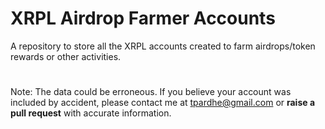 # XRPL Airdrop Farmer Accounts

A repository to store all the XRPL accounts created to farm airdrops/token rewards or other activities. 

#

Note: The data could be erroneous. If you believe your account was included by accident, please contact me at tpardhe@gmail.com or **raise a pull request** with accurate information. 
